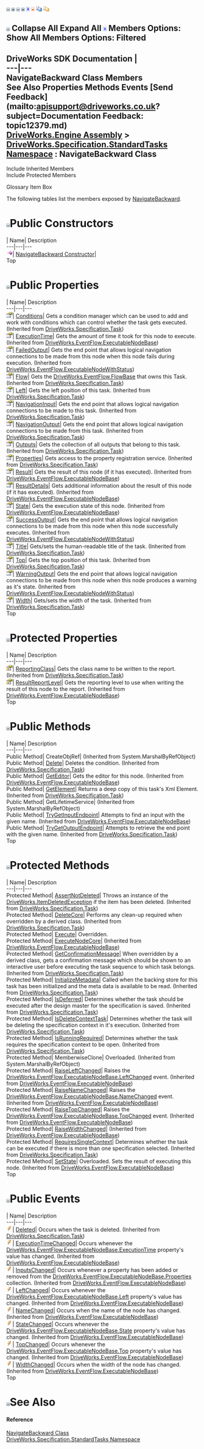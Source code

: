 ![](dotnetimages/collapse.gif) ![](dotnetimages/expand.gif) ![](dotnetimages/collapse.gif) ![](dotnetimages/expand.gif) ![](dotnetimages/drpdown.gif) ![](dotnetimages/drpdown_orange.gif) ![](dotnetimages/copycode.gif) ![](dotnetimages/copycodeHighlight.gif)

![](dotnetimages/collapse.gif) Collapse All Expand All ![](dotnetimages/drpdown.gif) Members Options: Show All  Members Options: Filtered   
---  
DriveWorks SDK Documentation  |   
---|---  
NavigateBackward Class Members   
See Also Properties Methods Events [Send Feedback](mailto:apisupport@driveworks.co.uk?subject=Documentation Feedback: topic12379.md)  
[DriveWorks.Engine Assembly](topic2156.md) > [DriveWorks.Specification.StandardTasks Namespace](topic11896.md) : NavigateBackward Class  
---  
  
Include Inherited Members    
Include Protected Members  


Glossary Item Box

The following tables list the members exposed by [NavigateBackward](topic12379.md).

# ![](dotnetimages/collapse.gif)Public Constructors

| Name| Description  
---|---|---  
![Public Constructor](dotnetimages/publicConstructor.gif)| [NavigateBackward Constructor](topic12385.md)|   
Top

# ![](dotnetimages/collapse.gif)Public Properties

| Name| Description  
---|---|---  
![Public Property](dotnetimages/publicProperty.gif)| [Conditions](topic11647.md)| Gets a condition manager which can be used to add and work with conditions which can control whether the task gets executed. (Inherited from [DriveWorks.Specification.Task](topic11629.md))  
![Public Property](dotnetimages/publicProperty.gif)| [ExecutionTime](topic6957.md)| Gets the amount of time it took for this node to execute. (Inherited from [DriveWorks.EventFlow.ExecutableNodeBase](topic6938.md))  
![Public Property](dotnetimages/publicProperty.gif)| [FailedOutput](topic6996.md)| Gets the end point that allows logical navigation connections to be made from this node when this node fails during execution. (Inherited from [DriveWorks.EventFlow.ExecutableNodeWithStatus](topic6990.md))  
![Public Property](dotnetimages/publicProperty.gif)| [Flow](topic11648.md)| Gets the [DriveWorks.EventFlow.FlowBase](topic6999.md) that owns this Task. (Inherited from [DriveWorks.Specification.Task](topic11629.md))  
![Public Property](dotnetimages/publicProperty.gif)| [Left](topic11649.md)| Gets the left position of this task. (Inherited from [DriveWorks.Specification.Task](topic11629.md))  
![Public Property](dotnetimages/publicProperty.gif)| [NavigationInput](topic11650.md)| Gets the end point that allows logical navigation connections to be made to this task. (Inherited from [DriveWorks.Specification.Task](topic11629.md))  
![Public Property](dotnetimages/publicProperty.gif)| [NavigationOutput](topic11651.md)| Gets the end point that allows logical navigation connections to be made from this task. (Inherited from [DriveWorks.Specification.Task](topic11629.md))  
![Public Property](dotnetimages/publicProperty.gif)| [Outputs](topic11652.md)| Gets the collection of all outputs that belong to this task. (Inherited from [DriveWorks.Specification.Task](topic11629.md))  
![Public Property](dotnetimages/publicProperty.gif)| [Properties](topic11653.md)| Gets access to the property registration service. (Inherited from [DriveWorks.Specification.Task](topic11629.md))  
![Public Property](dotnetimages/publicProperty.gif)| [Result](topic6965.md)| Gets the result of this node (if it has executed). (Inherited from [DriveWorks.EventFlow.ExecutableNodeBase](topic6938.md))  
![Public Property](dotnetimages/publicProperty.gif)| [ResultDetails](topic6966.md)| Gets additional information about the result of this node (if it has executed). (Inherited from [DriveWorks.EventFlow.ExecutableNodeBase](topic6938.md))  
![Public Property](dotnetimages/publicProperty.gif)| [State](topic6968.md)| Gets the execution state of this node. (Inherited from [DriveWorks.EventFlow.ExecutableNodeBase](topic6938.md))  
![Public Property](dotnetimages/publicProperty.gif)| [SuccessOutput](topic6997.md)| Gets the end point that allows logical navigation connections to be made from this node when this node successfully executes. (Inherited from [DriveWorks.EventFlow.ExecutableNodeWithStatus](topic6990.md))  
![Public Property](dotnetimages/publicProperty.gif)| [Title](topic11655.md)| Gets/sets the human-readable title of the task. (Inherited from [DriveWorks.Specification.Task](topic11629.md))  
![Public Property](dotnetimages/publicProperty.gif)| [Top](topic11656.md)| Gets the top position of this task. (Inherited from [DriveWorks.Specification.Task](topic11629.md))  
![Public Property](dotnetimages/publicProperty.gif)| [WarningOutput](topic6998.md)| Gets the end point that allows logical navigation connections to be made from this node when this node produces a warning as it's state. (Inherited from [DriveWorks.EventFlow.ExecutableNodeWithStatus](topic6990.md))  
![Public Property](dotnetimages/publicProperty.gif)| [Width](topic11657.md)| Gets/sets the width of the task. (Inherited from [DriveWorks.Specification.Task](topic11629.md))  
Top

# ![](dotnetimages/collapse.gif)Protected Properties

| Name| Description  
---|---|---  
![Protected Property](dotnetimages/protectedProperty.gif)| [ReportingClass](topic11654.md)| Gets the class name to be written to the report. (Inherited from [DriveWorks.Specification.Task](topic11629.md))  
![Protected Property](dotnetimages/protectedProperty.gif)| [ResultReportLevel](topic6967.md)| Gets the reporting level to use when writing the result of this node to the report. (Inherited from [DriveWorks.EventFlow.ExecutableNodeBase](topic6938.md))  
Top

# ![](dotnetimages/collapse.gif)Public Methods

| Name| Description  
---|---|---  
Public Method| CreateObjRef|  (Inherited from System.MarshalByRefObject)  
Public Method| [Delete](topic11636.md)| Deletes the condition. (Inherited from [DriveWorks.Specification.Task](topic11629.md))  
Public Method| [GetEditor](topic6945.md)| Gets the editor for this node. (Inherited from [DriveWorks.EventFlow.ExecutableNodeBase](topic6938.md))  
Public Method| [GetElement](topic11640.md)| Returns a deep copy of this task's Xml Element. (Inherited from [DriveWorks.Specification.Task](topic11629.md))  
Public Method| GetLifetimeService|  (Inherited from System.MarshalByRefObject)  
Public Method| [TryGetInputEndpoint](topic6955.md)| Attempts to find an input with the given name. (Inherited from [DriveWorks.EventFlow.ExecutableNodeBase](topic6938.md))  
Public Method| [TryGetOutputEndpoint](topic11646.md)| Attempts to retrieve the end point with the given name. (Inherited from [DriveWorks.Specification.Task](topic11629.md))  
Top

# ![](dotnetimages/collapse.gif)Protected Methods

| Name| Description  
---|---|---  
Protected Method| [AssertNotDeleted](topic11635.md)| Throws an instance of the [DriveWorks.ItemDeletedException](topic3549.md) if the item has been deleted. (Inherited from [DriveWorks.Specification.Task](topic11629.md))  
Protected Method| [DeleteCore](topic11637.md)| Performs any clean-up required when overridden by a derived class. (Inherited from [DriveWorks.Specification.Task](topic11629.md))  
Protected Method| [Execute](topic12386.md)| Overridden.   
Protected Method| [ExecuteNodeCore](topic6944.md)|  (Inherited from [DriveWorks.EventFlow.ExecutableNodeBase](topic6938.md))  
Protected Method| [GetConfirmationMessage](topic11639.md)| When overridden by a derived class, gets a confirmation message which should be shown to an interactive user before executing the task sequence to which task belongs. (Inherited from [DriveWorks.Specification.Task](topic11629.md))  
Protected Method| [InitializeMetadata](topic11641.md)| Called when the backing store for this task has been initialized and the meta data is available to be read. (Inherited from [DriveWorks.Specification.Task](topic11629.md))  
Protected Method| [IsDeferred](topic11642.md)| Determines whether the task should be executed after the design master for the specification is saved. (Inherited from [DriveWorks.Specification.Task](topic11629.md))  
Protected Method| [IsDeleteContextTask](topic11643.md)| Determines whether the task will be deleting the specification context in it's execution. (Inherited from [DriveWorks.Specification.Task](topic11629.md))  
Protected Method| [IsRunningRequired](topic11644.md)| Determines whether the task requires the specification context to be open. (Inherited from [DriveWorks.Specification.Task](topic11629.md))  
Protected Method| MemberwiseClone| Overloaded. (Inherited from System.MarshalByRefObject)  
Protected Method| [RaiseLeftChanged](topic6946.md)| Raises the [DriveWorks.EventFlow.ExecutableNodeBase.LeftChanged](topic6978.md) event. (Inherited from [DriveWorks.EventFlow.ExecutableNodeBase](topic6938.md))  
Protected Method| [RaiseNameChanged](topic6947.md)| Raises the [DriveWorks.EventFlow.ExecutableNodeBase.NameChanged](topic6979.md) event. (Inherited from [DriveWorks.EventFlow.ExecutableNodeBase](topic6938.md))  
Protected Method| [RaiseTopChanged](topic6948.md)| Raises the [DriveWorks.EventFlow.ExecutableNodeBase.TopChanged](topic6981.md) event. (Inherited from [DriveWorks.EventFlow.ExecutableNodeBase](topic6938.md))  
Protected Method| [RaiseWidthChanged](topic6949.md)|  (Inherited from [DriveWorks.EventFlow.ExecutableNodeBase](topic6938.md))  
Protected Method| [RequiresSingleContext](topic11645.md)| Determines whether the task can be executed if there is more than one specification selected. (Inherited from [DriveWorks.Specification.Task](topic11629.md))  
Protected Method| [SetState](topic6950.md)| Overloaded. Sets the result of executing this node. (Inherited from [DriveWorks.EventFlow.ExecutableNodeBase](topic6938.md))  
Top

# ![](dotnetimages/collapse.gif)Public Events

| Name| Description  
---|---|---  
![Public Event](dotnetimages/publicEvent.gif)| [Deleted](topic11658.md)| Occurs when the task is deleted. (Inherited from [DriveWorks.Specification.Task](topic11629.md))  
![Public Event](dotnetimages/publicEvent.gif)| [ExecutionTimeChanged](topic6976.md)| Occurs whenever the [DriveWorks.EventFlow.ExecutableNodeBase.ExecutionTime](topic6957.md) property's value has changed. (Inherited from [DriveWorks.EventFlow.ExecutableNodeBase](topic6938.md))  
![Public Event](dotnetimages/publicEvent.gif)| [InputsChanged](topic6977.md)| Occurs whenever a property has been added or removed from the [DriveWorks.EventFlow.ExecutableNodeBase.Properties](topic6963.md) collection. (Inherited from [DriveWorks.EventFlow.ExecutableNodeBase](topic6938.md))  
![Public Event](dotnetimages/publicEvent.gif)| [LeftChanged](topic6978.md)| Occurs whenever the [DriveWorks.EventFlow.ExecutableNodeBase.Left](topic6959.md) property's value has changed. (Inherited from [DriveWorks.EventFlow.ExecutableNodeBase](topic6938.md))  
![Public Event](dotnetimages/publicEvent.gif)| [NameChanged](topic6979.md)| Occurs when the name of the node has changed. (Inherited from [DriveWorks.EventFlow.ExecutableNodeBase](topic6938.md))  
![Public Event](dotnetimages/publicEvent.gif)| [StateChanged](topic6980.md)| Occurs whenever the [DriveWorks.EventFlow.ExecutableNodeBase.State](topic6968.md) property's value has changed. (Inherited from [DriveWorks.EventFlow.ExecutableNodeBase](topic6938.md))  
![Public Event](dotnetimages/publicEvent.gif)| [TopChanged](topic6981.md)| Occurs whenever the [DriveWorks.EventFlow.ExecutableNodeBase.Top](topic6970.md) property's value has changed. (Inherited from [DriveWorks.EventFlow.ExecutableNodeBase](topic6938.md))  
![Public Event](dotnetimages/publicEvent.gif)| [WidthChanged](topic6982.md)| Occurs when the width of the node has changed. (Inherited from [DriveWorks.EventFlow.ExecutableNodeBase](topic6938.md))  
Top

# ![](dotnetimages/collapse.gif)See Also

#### Reference

[NavigateBackward Class](topic12379.md)   
[DriveWorks.Specification.StandardTasks Namespace](topic11896.md)


